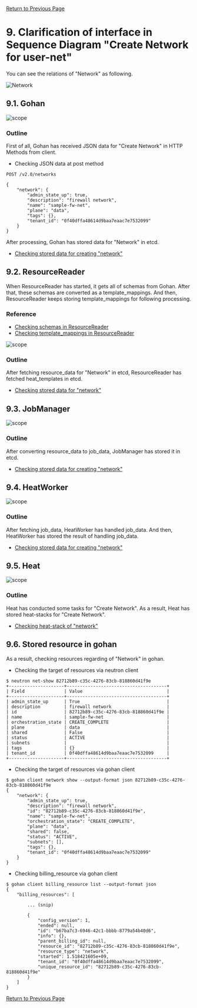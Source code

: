 [Return to Previous Page](00_firewall.md)

# 9. Clarification of interface in Sequence Diagram "Create Network for user-net"
You can see the relations of "Network" as following.

![Network](resource/gohan_investigate_for_firewall.010.png)


## 9.1. Gohan

![scope](../images/ESI_Sequence_diagram.002.png)

### Outline
First of all, Gohan has received JSON data for "Create Network" in HTTP Methods from client.

* Checking JSON data at post method
```
POST /v2.0/networks
```
```
{
    "network": {
        "admin_state_up": true,
        "description": "firewall network",
        "name": "sample-fw-net",
        "plane": "data",
        "tags": {},
        "tenant_id": "0f40dffa48614d9baa7eaac7e7532099"
    }
}
```
After processing, Gohan has stored data for "Network" in etcd.

* [Checking stored data for creating "network"](stored_in_etcd/01_Gohan/CreateNetwork3_01.md)


## 9.2. ResourceReader
When ResourceReader has started, it gets all of schemas from Gohan.
After that, these schemas are converted as a template_mappings.
And then, ResourceReader keeps storing template_mappings for following processing.

### Reference
* [Checking schemas in ResourceReader](../memo/schemas.txt)
* [Checking template_mappings in ResourceReader](../memo/template_mappings.md)

![scope](../images/ESI_Sequence_diagram.003.png)

### Outline
After fetching resource_data for "Network" in etcd, ResourceReader has fetched heat_templates in etcd.

* [Checking stored data for "network"](../heat_template/network.md)


## 9.3. JobManager

![scope](../images/ESI_Sequence_diagram.004.png)

### Outline
After converting resource_data to job_data, JobManager has stored it in etcd.

* [Checking stored data for creating "network"](stored_in_etcd/02_JobManager/CreateNetwork3_01.md)


## 9.4. HeatWorker

![scope](../images/ESI_Sequence_diagram.005.png)

### Outline
After fetching job_data, HeatWorker has handled job_data.
And then, HeatWorker has stored the result of handling job_data.

* [Checking stored data for creating "network"](stored_in_etcd/03_HeatWorker/CreateNetwork3_01.md)


## 9.5. Heat

![scope](../images/ESI_Sequence_diagram.006.png)

### Outline
Heat has conducted some tasks for "Create Network".
As a result, Heat has stored heat-stacks for "Create Network".

* [Checking heat-stack of "network"](heat-stack/CreateNetwork3_01.md)



## 9.6. Stored resource in gohan
As a result, checking resources regarding of "Network" in gohan.

* Checking the target of resources via neutron client
```
$ neutron net-show 82712b89-c35c-4276-83cb-818860d41f9e
+---------------------+--------------------------------------+
| Field               | Value                                |
+---------------------+--------------------------------------+
| admin_state_up      | True                                 |
| description         | firewall network                     |
| id                  | 82712b89-c35c-4276-83cb-818860d41f9e |
| name                | sample-fw-net                        |
| orchestration_state | CREATE_COMPLETE                      |
| plane               | data                                 |
| shared              | False                                |
| status              | ACTIVE                               |
| subnets             |                                      |
| tags                | {}                                   |
| tenant_id           | 0f40dffa48614d9baa7eaac7e7532099     |
+---------------------+--------------------------------------+
```
* Checking the target of resources via gohan client
```
$ gohan client network show --output-format json 82712b89-c35c-4276-83cb-818860d41f9e
{
    "network": {
        "admin_state_up": true,
        "description": "firewall network",
        "id": "82712b89-c35c-4276-83cb-818860d41f9e",
        "name": "sample-fw-net",
        "orchestration_state": "CREATE_COMPLETE",
        "plane": "data",
        "shared": false,
        "status": "ACTIVE",
        "subnets": [],
        "tags": {},
        "tenant_id": "0f40dffa48614d9baa7eaac7e7532099"
    }
}
```
* Checking billing_resource via gohan client
```
$ gohan client billing_resource list --output-format json
{
    "billing_resources": [

        ... (snip)

        {
            "config_version": 1,
            "ended": null,
            "id": "b67ba7c3-6946-42c1-bbbb-8779a54b40d6",
            "info": {},
            "parent_billing_id": null,
            "resource_id": "82712b89-c35c-4276-83cb-818860d41f9e",
            "resource_type": "network",
            "started": 1.518421605e+09,
            "tenant_id": "0f40dffa48614d9baa7eaac7e7532099",
            "unique_resource_id": "82712b89-c35c-4276-83cb-818860d41f9e"
        }
    ]
}
```

[Return to Previous Page](00_firewall.md)
